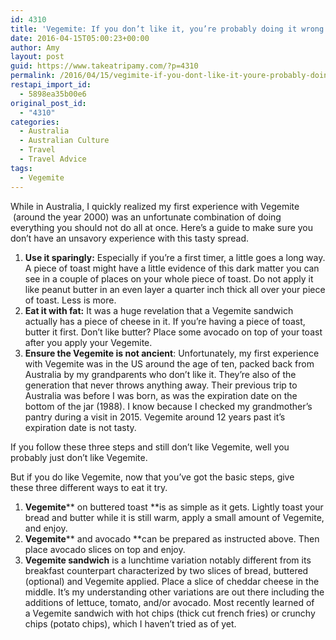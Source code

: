 ```yaml
---
id: 4310
title: 'Vegemite: If you don’t like it, you’re probably doing it wrong'
date: 2016-04-15T05:00:23+00:00
author: Amy
layout: post
guid: https://www.takeatripamy.com/?p=4310
permalink: /2016/04/15/vegimite-if-you-dont-like-it-youre-probably-doing-it-wrong/
restapi_import_id:
  - 5898ea35b00e6
original_post_id:
  - "4310"
categories:
  - Australia
  - Australian Culture
  - Travel
  - Travel Advice
tags:
  - Vegemite
---
```

While in Australia, I quickly realized my first experience with Vegemite  (around the year 2000) was an unfortunate combination of doing everything you should not do all at once. Here’s a guide to make sure you don’t have an unsavory experience with this tasty spread.

  1. **Use it sparingly:** Especially if you’re a first timer, a little goes a long way. A piece of toast might have a little evidence of this dark matter you can see in a couple of places on your whole piece of toast. Do not apply it like peanut butter in an even layer a quarter inch thick all over your piece of toast. Less is more.
  2. **Eat it with fat:** It was a huge revelation that a Vegemite sandwich actually has a piece of cheese in it. If you’re having a piece of toast, butter it first. Don’t like butter? Place some avocado on top of your toast after you apply your Vegemite.
  3. **Ensure the Vegemite is not ancient**: Unfortunately, my first experience with Vegemite was in the US around the age of ten, packed back from Australia by my grandparents who don’t like it. They&#8217;re also of the generation that never throws anything away. Their previous trip to Australia was before I was born, as was the expiration date on the bottom of the jar (1988). I know because I checked my grandmother&#8217;s pantry during a visit in 2015. Vegemite around 12 years past it&#8217;s expiration date is not tasty.

If you follow these three steps and still don&#8217;t like Vegemite, well you probably just don&#8217;t like Vegemite.

But if you do like Vegemite, now that you&#8217;ve got the basic steps, give these three different ways to eat it try.

  1. **Vegemite**** on buttered toast **is as simple as it gets. Lightly toast your bread and butter while it is still warm, apply a small amount of Vegemite, and enjoy.
  2. **Vegemite**** and avocado **can be prepared as instructed above. Then place avocado slices on top and enjoy.
  3. **Vegemite sandwich** is a lunchtime variation notably different from its breakfast counterpart characterized by two slices of bread, buttered (optional) and Vegemite applied. Place a slice of cheddar cheese in the middle. It&#8217;s my understanding other variations are out there including the additions of lettuce, tomato, and/or avocado. Most recently learned of a Vegemite sandwich with hot chips (thick cut french fries) or crunchy chips (potato chips), which I haven&#8217;t tried as of yet.